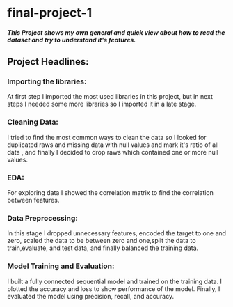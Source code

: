 # final-project-1
##### This Project shows my own general and quick view about how to read the dataset and try to understand it's features.
## Project Headlines:
### Importing the libraries:
At first step I imported the most used libraries in this project, but in next steps I needed some more libraries so I imported it in a late stage.
### Cleaning Data:
I tried to find the most common ways to clean the data so I looked for duplicated raws and missing data with null values and mark it's ratio of all data , and finally I decided to drop raws which contained one or more null values.
### EDA:
For exploring data I showed the correlation matrix to find the correlation between features.
### Data Preprocessing:
In this stage I dropped unnecessary features, encoded the target to one and zero, scaled the data to be between zero and one,split the data to train,evaluate, and test data, and finally balanced the training data.
### Model Training and Evaluation:
I built a fully connected sequential model and trained on the training data.
I plotted the accuracy and loss to show performance of the model.
Finally, I evaluated the model using precision, recall, and accuracy.
